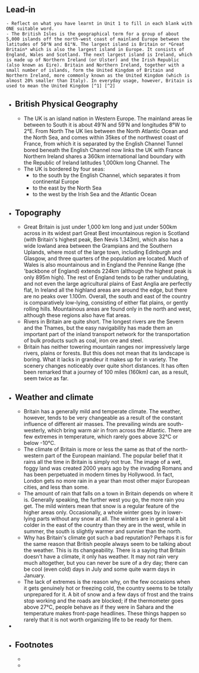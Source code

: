 ## Lead-in
	- Reflect on what you have learnt in Unit 1 to fill in each blank with ONE suitable word.
	- The British Isles is the geographical term for a group of about 5,000 islands off the north-west coast of mainland Europe between the latitudes of 50°N and 61°N. The largest island is Britain or *Great Britain* which is also the largest island in Europe. It consists of England, Wales and Scotland. The next largest island is Ireland, which is made up of Northern Ireland (or Ulster) and the Irish Republic (also known as Eire). Britain and Northern Ireland, together with a small number of islands, form the United Kingdom of Britain and Northern Ireland, more commonly known as the United Kingdom (which is almost 20% smaller than Italy). In everyday usage, however, Britain is used to mean the United Kingdom [^1] [^2]
- ## British Physical Geography
	- The UK is an island nation in Western Europe. The mainland areas lie between to South it is about 49'N and 59'N and longitudes 8°W to 2°E. From North The UK lies between the North Atlantic Ocean and the North Sea, and comes within 35kes of the northwest coast of France, from which it is separated by the English Channel Tunnel bored beneath the English Channel now links the UK with France Northern Ireland shares a 360km international land boundary with the Republic of Ireland latitudes 1,000km long Channel. The
	- The UK is bordered by four seas:
		- to the south by the English Channel, which separates it from continental Europe
		- to the east by the North Sea
		- to the west by the Irish Sea and the Atlantic Ocean
- ## Topography
	- Great Britain is just under 1,000 km long and just under 500km across in its widest part Great Best imountainous region is Scotland (with Britain's highest peak, Ben Nevis 1.343m), which also has a wide lowland area between the Grampians and the Southern Uplands, where most of the large town, including Edinburgh and Glasgow, and three quarters of the population are located. Much of Wales is also mountainous and in England the Pennine Range (the 'backbone of England) extends 224km (although the highest peak is only 895m high). The rest of England tends to be rather undulating, and not even the large agricultural plains of East Anglia are perfectly flat, In Ireland all the highland areas are around the edge, but there are no peaks over 1.100m. Overall, the south and east of the country is comparatively low-lying, consisting of either flat plains, or gently rolling hills. Mountainous areas are found only in the north and west, although these regions also have flat areas.
	- Rivers in Britain are quite short. The longest rivers are the Severn and the Thames, but the easy navigability has made them an important part of the inland transport network for the transportation of bulk products such as coal, iron ore and steel.
	- Britain has neither towering mountain ranges nor impressively large rivers, plains or forests. But this does not mean that its landscape is boring. What it lacks in grandeur it makes up for in variety. The scenery changes noticeably over quite short distances. It has often been remarked that a journey of 100 miles (160km) can, as a result, seem twice as far.
- ## Weather and climate
	- Britain has a generally mild and temperate climate. The weather, however, tends to be very changeable as a result of the constant influence of different air masses. The prevailing winds are south-westerly, which bring warm air in from across the Atlantic. There are few extremes in temperature, which rarely goes above 32°C or below -10°C.
	- The climate of Britain is more or less the same as that of the north-western part of the European mainland. The popular belief that it rains all the time in Britain is simply not true. The image of a wet, foggy land was created 2000 years ago by the invading Romans and has been perpetuated in modern times by Hollywood. In fact, London gets no more rain in a year than most other major European cities, and less than some.
	- The amount of rain that falls on a town in Britain depends on where it is. Generally speaking, the further west you go, the more rain you get. The mild winters mean that snow is a regular feature of the higher areas only. Occasionally, a whole winter goes by in lower-lying parts without any snow at all. The winters are in general a bit colder in the east of the country than they are in the west, while in summer, the south is slightly warmer and sunnier than the north.
	- Why has Britain's climate got such a bad reputation? Perhaps it is for the same reason that British people always seem to be talking about the weather. This is its changeability. There is a saying that Britain doesn't have a climate, it only has weather. It may not rain very much altogether, but you can never be sure of a dry day; there can be cool (even cold) days in July and some quite warm days in January.
	- The lack of extremes is the reason why, on the few occasions when it gets genuinely hot or freezing cold, the country seems to be totally unprepared for it. A bit of snow and a few days of frost and the trains stop working and the roads are blocked; if the thermometer goes above 27°C, people behave as if they were in Sahara and the temperature makes front-page headlines. These things happen so rarely that it is not worth organizing life to be ready for them.
-
- ## Footnotes
	- [^1]: {{renderer archive https://studfile.net/preview/5663494/page:32/}}
	-